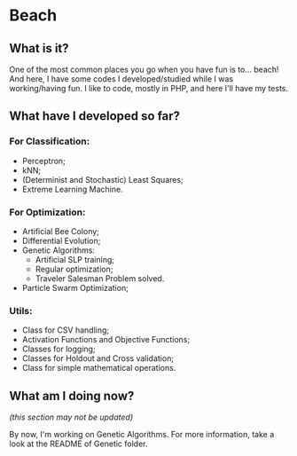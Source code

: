 # Beach

## What is it?
One of the most common places you go when you have fun is to... beach! 
And here, I have some codes I developed/studied while I was working/having fun. I like 
to code, mostly in PHP, and here I'll have my tests. 

## What have I developed so far?
### For Classification:
- Perceptron;
- kNN;
- (Determinist and Stochastic) Least Squares;
- Extreme Learning Machine.

### For Optimization:
- Artificial Bee Colony;
- Differential Evolution;
- Genetic Algorithms:
    - Artificial SLP training;
    - Regular optimization;
    - Traveler Salesman Problem solved.
- Particle Swarm Optimization;    

### Utils:
- Class for CSV handling;
- Activation Functions and Objective Functions;
- Classes for logging;
- Classes for Holdout and Cross validation;
- Class for simple mathematical operations.

## What am I doing now?
_(this section may not be updated)_

By now, I'm working on Genetic Algorithms. For more
information, take a look at the README of Genetic folder.